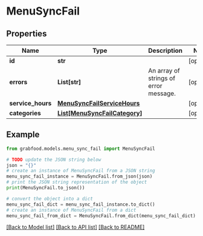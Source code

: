 # MenuSyncFail


## Properties

Name | Type | Description | Notes
------------ | ------------- | ------------- | -------------
**id** | **str** |  | [optional] 
**errors** | **List[str]** | An array of strings of error message. | [optional] 
**service_hours** | [**MenuSyncFailServiceHours**](MenuSyncFailServiceHours.md) |  | [optional] 
**categories** | [**List[MenuSyncFailCategory]**](MenuSyncFailCategory.md) |  | [optional] 

## Example

```python
from grabfood.models.menu_sync_fail import MenuSyncFail

# TODO update the JSON string below
json = "{}"
# create an instance of MenuSyncFail from a JSON string
menu_sync_fail_instance = MenuSyncFail.from_json(json)
# print the JSON string representation of the object
print(MenuSyncFail.to_json())

# convert the object into a dict
menu_sync_fail_dict = menu_sync_fail_instance.to_dict()
# create an instance of MenuSyncFail from a dict
menu_sync_fail_from_dict = MenuSyncFail.from_dict(menu_sync_fail_dict)
```
[[Back to Model list]](../README.md#documentation-for-models) [[Back to API list]](../README.md#documentation-for-api-endpoints) [[Back to README]](../README.md)


